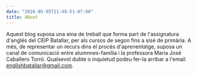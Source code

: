 ```yaml
---
date: "2016-05-05T21:48:51-07:00"
title: About
---
```


Aquest blog suposa una eina de treball que forma part de l'assignatura d'anglés del CEIP Batallar, per als cursos de segon fins a sisé de primària. A més, de representar un recurs dins el procés d'aprenentatge, suposa un canal de comunicació entre alumnnes-família i la professora Maria José Caballero Torró. Qualsevol dubte o inquietud podeu fer-la arribar a l'email englishbatallar@gmail.com.